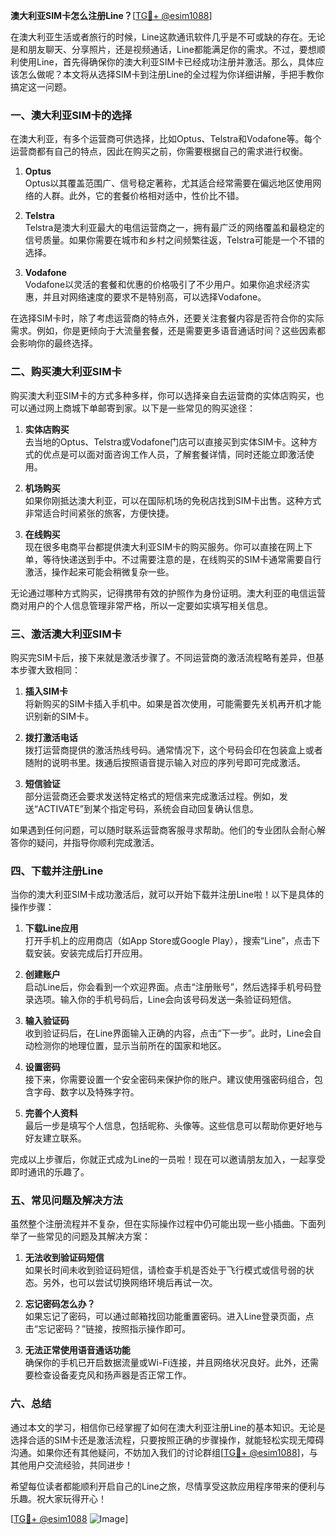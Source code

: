 **澳大利亚SIM卡怎么注册Line？**[[TG💪+ @esim1088](https://t.me/s/esim1088)]

在澳大利亚生活或者旅行的时候，Line这款通讯软件几乎是不可或缺的存在。无论是和朋友聊天、分享照片，还是视频通话，Line都能满足你的需求。不过，要想顺利使用Line，首先得确保你的澳大利亚SIM卡已经成功注册并激活。那么，具体应该怎么做呢？本文将从选择SIM卡到注册Line的全过程为你详细讲解，手把手教你搞定这一问题。

### 一、澳大利亚SIM卡的选择

在澳大利亚，有多个运营商可供选择，比如Optus、Telstra和Vodafone等。每个运营商都有自己的特点，因此在购买之前，你需要根据自己的需求进行权衡。

1. **Optus**  
   Optus以其覆盖范围广、信号稳定著称，尤其适合经常需要在偏远地区使用网络的人群。此外，它的套餐价格相对适中，性价比不错。

2. **Telstra**  
   Telstra是澳大利亚最大的电信运营商之一，拥有最广泛的网络覆盖和最稳定的信号质量。如果你需要在城市和乡村之间频繁往返，Telstra可能是一个不错的选择。

3. **Vodafone**  
   Vodafone以灵活的套餐和优惠的价格吸引了不少用户。如果你追求经济实惠，并且对网络速度的要求不是特别高，可以选择Vodafone。

在选择SIM卡时，除了考虑运营商的特点外，还要关注套餐内容是否符合你的实际需求。例如，你是更倾向于大流量套餐，还是需要更多语音通话时间？这些因素都会影响你的最终选择。

### 二、购买澳大利亚SIM卡

购买澳大利亚SIM卡的方式多种多样，你可以选择亲自去运营商的实体店购买，也可以通过网上商城下单邮寄到家。以下是一些常见的购买途径：

1. **实体店购买**  
   去当地的Optus、Telstra或Vodafone门店可以直接买到实体SIM卡。这种方式的优点是可以面对面咨询工作人员，了解套餐详情，同时还能立即激活使用。

2. **机场购买**  
   如果你刚抵达澳大利亚，可以在国际机场的免税店找到SIM卡出售。这种方式非常适合时间紧张的旅客，方便快捷。

3. **在线购买**  
   现在很多电商平台都提供澳大利亚SIM卡的购买服务。你可以直接在网上下单，等待快递送到手中。不过需要注意的是，在线购买的SIM卡通常需要自行激活，操作起来可能会稍微复杂一些。

无论通过哪种方式购买，记得携带有效的护照作为身份证明。澳大利亚的电信运营商对用户的个人信息管理非常严格，所以一定要如实填写相关信息。

### 三、激活澳大利亚SIM卡

购买完SIM卡后，接下来就是激活步骤了。不同运营商的激活流程略有差异，但基本步骤大致相同：

1. **插入SIM卡**  
   将新购买的SIM卡插入手机中。如果是首次使用，可能需要先关机再开机才能识别新的SIM卡。

2. **拨打激活电话**  
   拨打运营商提供的激活热线号码。通常情况下，这个号码会印在包装盒上或者随附的说明书里。拨通后按照语音提示输入对应的序列号即可完成激活。

3. **短信验证**  
   部分运营商还会要求发送特定格式的短信来完成激活过程。例如，发送“ACTIVATE”到某个指定号码，系统会自动回复确认信息。

如果遇到任何问题，可以随时联系运营商客服寻求帮助。他们的专业团队会耐心解答你的疑问，并指导你顺利完成激活。

### 四、下载并注册Line

当你的澳大利亚SIM卡成功激活后，就可以开始下载并注册Line啦！以下是具体的操作步骤：

1. **下载Line应用**  
   打开手机上的应用商店（如App Store或Google Play），搜索“Line”，点击下载安装。安装完成后打开应用。

2. **创建账户**  
   启动Line后，你会看到一个欢迎界面。点击“注册账号”，然后选择手机号码登录选项。输入你的手机号码后，Line会向该号码发送一条验证码短信。

3. **输入验证码**  
   收到验证码后，在Line界面输入正确的内容，点击“下一步”。此时，Line会自动检测你的地理位置，显示当前所在的国家和地区。

4. **设置密码**  
   接下来，你需要设置一个安全密码来保护你的账户。建议使用强密码组合，包含字母、数字以及特殊字符。

5. **完善个人资料**  
   最后一步是填写个人信息，包括昵称、头像等。这些信息可以帮助你更好地与好友建立联系。

完成以上步骤后，你就正式成为Line的一员啦！现在可以邀请朋友加入，一起享受即时通讯的乐趣了。

### 五、常见问题及解决方法

虽然整个注册流程并不复杂，但在实际操作过程中仍可能出现一些小插曲。下面列举了一些常见的问题及其解决方案：

1. **无法收到验证码短信**  
   如果长时间未收到验证码短信，请检查手机是否处于飞行模式或信号弱的状态。另外，也可以尝试切换网络环境后再试一次。

2. **忘记密码怎么办？**  
   如果忘记了密码，可以通过邮箱找回功能重置密码。进入Line登录页面，点击“忘记密码？”链接，按照指示操作即可。

3. **无法正常使用语音通话功能**  
   确保你的手机已开启数据流量或Wi-Fi连接，并且网络状况良好。此外，还需要检查设备麦克风和扬声器是否正常工作。

### 六、总结

通过本文的学习，相信你已经掌握了如何在澳大利亚注册Line的基本知识。无论是选择合适的SIM卡还是激活流程，只要按照正确的步骤操作，就能轻松实现无障碍沟通。如果你还有其他疑问，不妨加入我们的讨论群组[[TG💪+ @esim1088](https://t.me/s/esim1088)]，与其他用户交流经验，共同进步！

希望每位读者都能顺利开启自己的Line之旅，尽情享受这款应用程序带来的便利与乐趣。祝大家玩得开心！

[[TG💪+ @esim1088](https://t.me/s/esim1088) ![Image](https://i.postimg.cc/4NQfJmqS/Snipaste-2025-05-13-00-14-12.png)]